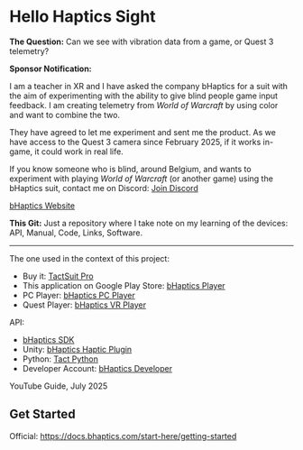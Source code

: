 
# Hello Haptics Sight

**The Question:** Can we see with vibration data from a game, or Quest 3 telemetry?

**Sponsor Notification:**

I am a teacher in XR and I have asked the company bHaptics for a suit with the aim of experimenting with the ability to give blind people game input feedback. I am creating telemetry from *World of Warcraft* by using color and want to combine the two.

They have agreed to let me experiment and sent me the product. As we have access to the Quest 3 camera since February 2025, if it works in-game, it could work in real life.

If you know someone who is blind, around Belgium, and wants to experiment with playing *World of Warcraft* (or another game) using the bHaptics suit, contact me on Discord: [Join Discord](https://discord.gg/uKwNN2ECJH)

[bHaptics Website](https://www.bhaptics.com/)

**This Git:**
Just a repository where I take note on my learning of the devices: API, Manual, Code, Links, Software.

---------------

The one used in the context of this project:

- Buy it: [TactSuit Pro](https://www.bhaptics.com/fr/tactsuit/tactsuit-pro/)
- This application on Google Play Store: [bHaptics Player](https://play.google.com/store/apps/details?id=com.bhaptics.player&hl=fr&pli=1)
- PC Player: [bHaptics PC Player](https://www.bhaptics.com/software/player/?type=pcplayer)
- Quest Player: [bHaptics VR Player](https://www.bhaptics.com/software/player/?type=vrplayer)

API:

- [bHaptics SDK](https://www.bhaptics.com/support/developers/?type=sdk)
- Unity: [bHaptics Haptic Plugin](https://assetstore.unity.com/packages/tools/integration/bhaptics-haptic-plugin-76647)
- Python: [Tact Python](https://github.com/bhaptics/tact-python)
- Developer Account: [bHaptics Developer](https://developer.bhaptics.com/applications)

YouTube Guide, July 2025

## Get Started

Official: https://docs.bhaptics.com/start-here/getting-started

